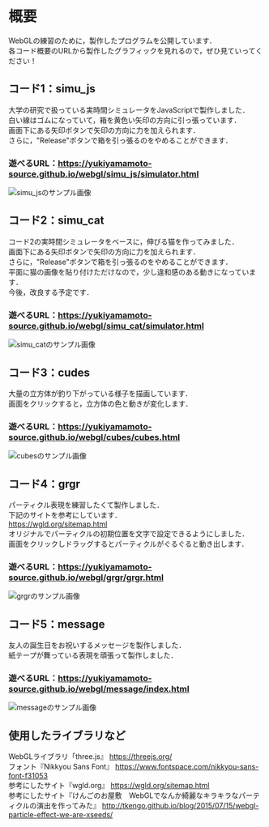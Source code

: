 # 概要
WebGLの練習のために，製作したプログラムを公開しています．<br>
各コード概要のURLから製作したグラフィックを見れるので，ぜひ見ていってください！<br>

## コード1：simu_js
大学の研究で扱っている実時間シミュレータをJavaScriptで製作しました．<br>
白い線はゴムになっていて，箱を黄色い矢印の方向に引っ張っています．<br>
画面下にある矢印ボタンで矢印の方向に力を加えられます．<br>
さらに，"Release"ボタンで箱を引っ張るのをやめることができます．<br>
### 遊べるURL：https://yukiyamamoto-source.github.io/webgl/simu_js/simulator.html <br>
![simu_jsのサンプル画像](https://yukiyamamoto-source.github.io/webgl/simu_js/simu_js_サンプル.PNG)

## コード2：simu_cat
コード2の実時間シミュレータをベースに，伸びる猫を作ってみました．<br>
画面下にある矢印ボタンで矢印の方向に力を加えられます．<br>
さらに，"Release"ボタンで箱を引っ張るのをやめることができます．<br>
平面に猫の画像を貼り付けただけなので，少し違和感のある動きになっています．<br>
今後，改良する予定です．<br>
### 遊べるURL：https://yukiyamamoto-source.github.io/webgl/simu_cat/simulator.html <br>
![simu_catのサンプル画像](https://yukiyamamoto-source.github.io/webgl/simu_cat/simu_cat_サンプル.PNG)

## コード3：cudes
大量の立方体が釣り下がっている様子を描画しています．<br>
画面をクリックすると，立方体の色と動きが変化します．<br>
### 遊べるURL：https://yukiyamamoto-source.github.io/webgl/cubes/cubes.html <br>
![cubesのサンプル画像](https://yukiyamamoto-source.github.io/webgl/cubes/cubes_サンプル.PNG)

## コード4：grgr
パーティクル表現を練習したくて製作しました．<br>
下記のサイトを参考にしています．<br>
https://wgld.org/sitemap.html <br>
オリジナルでパーティクルの初期位置を文字で設定できるようにしました．<br>
画面をクリックしドラッグするとパーティクルがぐるぐると動き出します．<br>
### 遊べるURL：https://yukiyamamoto-source.github.io/webgl/grgr/grgr.html <br>
![grgrのサンプル画像](https://yukiyamamoto-source.github.io/webgl/grgr/grgr_サンプル.png)

## コード5：message
友人の誕生日をお祝いするメッセージを製作しました．<br>
紙テープが舞っている表現を頑張って製作しました．<br>
### 遊べるURL：https://yukiyamamoto-source.github.io/webgl/message/index.html <br>
![messageのサンプル画像](https://yukiyamamoto-source.github.io/webgl/message/message_サンプル.PNG)

## 使用したライブラリなど
WebGLライブラリ「three.js』 https://threejs.org/<br>
フォント『Nikkyou Sans Font』 https://www.fontspace.com/nikkyou-sans-font-f31053<br>
参考にしたサイト『wgld.org』 https://wgld.org/sitemap.html<br>
参考にしたサイト『けんごのお屋敷　WebGLでなんか綺麗なキラキラなパーティクルの演出を作ってみた』 http://tkengo.github.io/blog/2015/07/15/webgl-particle-effect-we-are-xseeds/